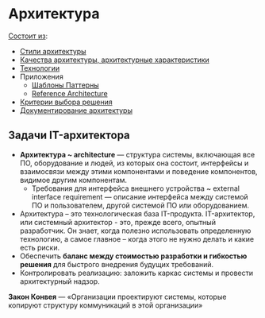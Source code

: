 # Архитектура

[Состоит из](https://docs.microsoft.com/ru-ru/azure/architecture/guide/):

- [Стили архитектуры](arch.styles.md)
- [Качества архитектуры, архитектурные характеристики](arch.ability.md)
- [Технологии](../technology/technology.md)
- Приложения
  - [Шаблоны Паттерны](patterns.md)
  - [Reference Architecture](arch.ref.md)
- [Критерии выбора решения](arch.criteria.md)
- [Документирование архитектуры](pattern/pattern.docs.md)

## Задачи IT-архитектора

- __Архитектура ~ architecture__ — структура системы, включающая все ПО, оборудование и людей, из которых она состоит, интерфейсы и взаимосвязи между этими компонентами и поведение компонентов, видимое другим компонентам.
  - Требования для интерфейса внешнего устройства ~ external interface requirement — описание интерфейса между системой ПО и пользователем, другой системой ПО или оборудованием.
- Архитектура – это технологическая база IT-продукта. IT-архитектор, или системный архитектор - это, прежде всего, опытный разработчик. Он знает, когда полезно использовать определенную технологию, а самое главное – когда этого не нужно делать и какие есть риски.
- Обеспечить __баланс между стоимостью разработки и гибкостью решения__ для быстрого внедрения будущих требований.
- Контролировать реализацию: заложить каркас системы и провести архитектурный надзор.

__Закон Конвея__ — «Организации проектируют системы, которые копируют структуру коммуникаций в этой организации»
